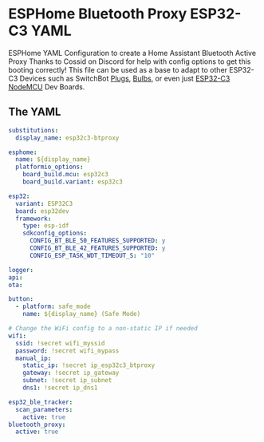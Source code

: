 # ESPHome Bluetooth Proxy ESP32-C3 YAML

ESPHome YAML Configuration to create a Home Assistant Bluetooth Active Proxy
Thanks to Cossid on Discord for help with config options to get this booting correctly!  This file can be used as a base to adapt to other ESP32-C3 Devices such as SwitchBot [Plugs](/wiki/devices/plugs/switchbot_15_amp_w1901400), [Bulbs](/wiki/devices/bulbs/switchbot_e26_w1401400), or even just [ESP32-C3 NodeMCU](https://amzn.to/3zrlyx4) Dev Boards.

## The YAML

```yaml
substitutions:
  display_name: esp32c3-btproxy

esphome:
  name: ${display_name}
  platformio_options:
    board_build.mcu: esp32c3
    board_build.variant: esp32c3  

esp32:
  variant: ESP32C3
  board: esp32dev
  framework:
    type: esp-idf
    sdkconfig_options:
      CONFIG_BT_BLE_50_FEATURES_SUPPORTED: y
      CONFIG_BT_BLE_42_FEATURES_SUPPORTED: y
      CONFIG_ESP_TASK_WDT_TIMEOUT_S: "10"    

logger:
api:
ota:

button:
  - platform: safe_mode
    name: ${display_name} (Safe Mode)

# Change the WiFi config to a non-static IP if needed
wifi:
  ssid: !secret wifi_myssid
  password: !secret wifi_mypass
  manual_ip:
    static_ip: !secret ip_esp32c3_btproxy
    gateway: !secret ip_gateway
    subnet: !secret ip_subnet
    dns1: !secret ip_dns1

esp32_ble_tracker:
  scan_parameters:
    active: true
bluetooth_proxy:   
  active: true
```